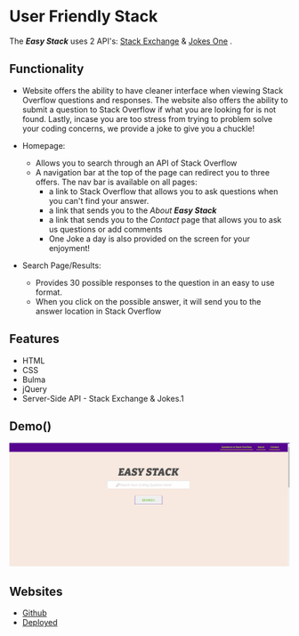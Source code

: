 **User Friendly Stack**
=======================
The ***Easy Stack*** uses 2 API's: [Stack Exchange](https://api.stackexchange.com/)  &  [Jokes One](https://jokes.one/api/joke/) . 

## Functionality

* Website offers the ability to have cleaner interface when viewing Stack Overflow questions and responses. The website also offers the ability to submit a question to Stack Overflow if what you are looking for is not found. Lastly, incase you are too stress from trying to problem solve your coding concerns, we provide a joke to give you a chuckle!
  
* Homepage:
  *  Allows you to search through an API of Stack Overflow
  *  A navigation bar at the top of the page can redirect you to three offers. The nav bar is available on all pages:
      * a link to Stack Overflow that allows you to ask questions when you can't find your answer.
      * a link that sends you to the *About* ***Easy Stack***
      * a link that sends you to the *Contact* page that allows you to ask us questions or add comments
      * One Joke a day is also provided on the screen for your enjoyment!
  
* Search Page/Results:
    * Provides 30 possible responses to the question in an easy to use format.
    * When you click on the possible answer, it will send you to the answer location in Stack Overflow

 

## Features

* HTML
* CSS
* Bulma
* jQuery
* Server-Side API - Stack Exchange & Jokes.1

## Demo()

![User Friendly Stack](assets\user_friendly_stack.gif)

## Websites

* [Github](https://github.com/ModestTom/user-friendly-stack)
* [Deployed]()